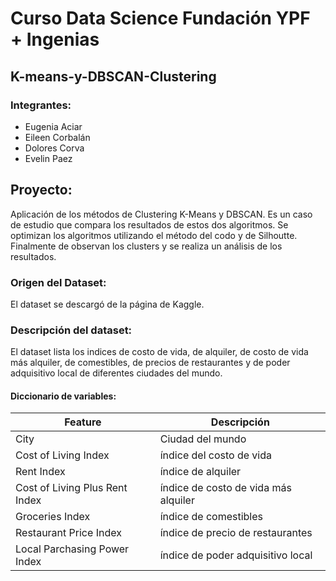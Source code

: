 # Curso Data Science Fundación YPF + Ingenias

## K-means-y-DBSCAN-Clustering

### Integrantes: 
- Eugenia Aciar 
- Eileen Corbalán 
- Dolores Corva  
- Evelin Paez 

## Proyecto: 
Aplicación de los métodos de Clustering K-Means y DBSCAN. 
Es un caso de estudio que compara los resultados de estos dos algoritmos. 
Se optimizan los algoritmos utilizando el método del codo y de Silhoutte. Finalmente de observan los clusters y se realiza un análisis de los resultados. 

### Origen del Dataset:
El dataset se descargó de la página de Kaggle. 

### Descripción del dataset:
El dataset lista los indices de costo de vida, de alquiler, de costo de vida más alquiler, de comestibles, de precios de restaurantes y de poder adquisitivo local de diferentes ciudades del mundo.


#### **Diccionario de variables:**
|**Feature**|**Descripción**|
|-----------|---------------|
|City       |Ciudad del mundo         |
|Cost of Living Index       | índice del costo de vida           |
|Rent Index   | índice de alquiler|
|Cost of Living Plus Rent Index| índice de costo de vida más alquiler|
|Groceries Index    | índice de comestibles|
|Restaurant Price Index  | índice de precio de restaurantes|
|Local Parchasing Power Index   | índice de poder adquisitivo local|
